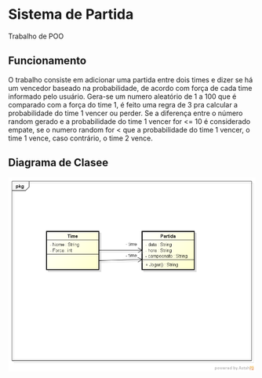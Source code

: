 # Sistema de Partida
 Trabalho de POO

## Funcionamento
O trabalho consiste em adicionar uma partida entre dois times e dizer se há um vencedor baseado na probabilidade, de acordo com força de cada time informado pelo usuário. Gera-se um numero aleatório de 1 a 100 que é comparado com a força do time 1, é feito uma regra de 3 pra calcular a probabilidade do time 1 vencer ou perder. Se a diferença entre o número random gerado e a probabilidade do time 1 vencer for <= 10 é considerado empate, se o numero random for < que a probabilidade do time 1 vencer, o time 1 vence, caso contrário, o time 2 vence.

## Diagrama de Clasee
![diagrama](Diagrama.png)
 
